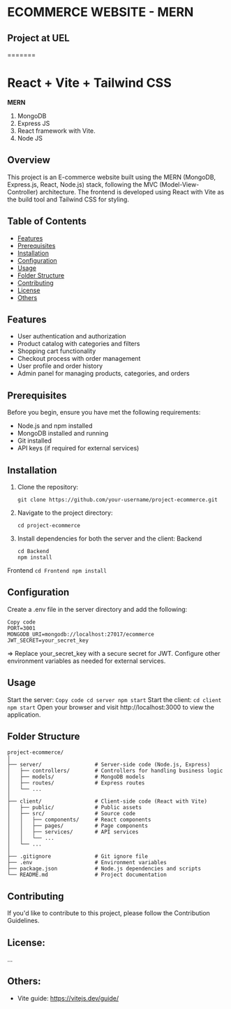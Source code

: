 # ECOMMERCE WEBSITE - MERN
## Project at UEL
=======
# React + Vite + Tailwind CSS
**MERN**
1. MongoDB
2. Express JS
3. React framework with Vite.
4. Node JS

## Overview

This project is an E-commerce website built using the MERN (MongoDB, Express.js, React, Node.js) stack, following the MVC (Model-View-Controller) architecture. The frontend is developed using React with Vite as the build tool and Tailwind CSS for styling.

## Table of Contents

- [Features](#features)
- [Prerequisites](#prerequisites)
- [Installation](#installation)
- [Configuration](#configuration)
- [Usage](#usage)
- [Folder Structure](#folder-structure)
- [Contributing](#contributing)
- [License](#license)
- [Others](#others)

## Features

- User authentication and authorization
- Product catalog with categories and filters
- Shopping cart functionality
- Checkout process with order management
- User profile and order history
- Admin panel for managing products, categories, and orders

## Prerequisites

Before you begin, ensure you have met the following requirements:

- Node.js and npm installed
- MongoDB installed and running
- Git installed
- API keys (if required for external services)

## Installation

1. Clone the repository:
    ```
    git clone https://github.com/your-username/project-ecommerce.git
    ```
2. Navigate to the project directory:
    ```
    cd project-ecommerce
    ```
3. Install dependencies for both the server and the client:
Backend
    ```
    cd Backend
    npm install
    ```
Frontend
    ```
    cd Frontend
    npm install
    ```
## Configuration
Create a .env file in the server directory and add the following:
```
Copy code
PORT=3001
MONGODB_URI=mongodb://localhost:27017/ecommerce
JWT_SECRET=your_secret_key
```
=> Replace your_secret_key with a secure secret for JWT.
Configure other environment variables as needed for external services.
## Usage
Start the server:
    ```
    Copy code
    cd server
    npm start
    ```
Start the client:
    ```
    cd client
    npm start
    ```
Open your browser and visit http://localhost:3000 to view the application.
## Folder Structure
```
project-ecommerce/
│
├── server/                 # Server-side code (Node.js, Express)
│   ├── controllers/        # Controllers for handling business logic
│   ├── models/             # MongoDB models
│   ├── routes/             # Express routes
│   └── ...
│
├── client/                 # Client-side code (React with Vite)
│   ├── public/             # Public assets
│   ├── src/                # Source code
│   │   ├── components/     # React components
│   │   ├── pages/          # Page components
│   │   ├── services/       # API services
│   │   └── ...
│   └── ...
│
├── .gitignore              # Git ignore file
├── .env                    # Environment variables
├── package.json            # Node.js dependencies and scripts
└── README.md               # Project documentation
```
## Contributing
If you'd like to contribute to this project, please follow the Contribution Guidelines.
## License:
...
## Others:
- Vite guide: https://vitejs.dev/guide/
